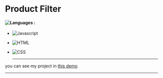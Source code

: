 # Product Filter

#### ![Languages](https://img.shields.io/github/languages/count/zeynab-jalalian/Product-filter) :
 - ![Javascript](https://img.shields.io/badge/javascript-yellow) 
 - ![HTML](https://img.shields.io/badge/Html-orange)
 - ![CSS](https://img.shields.io/badge/Css-blue)
   
   ---
 you can see my project in [this demo](https://zeynab-jalalian.github.io/Product-filter/)
  ___

